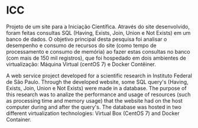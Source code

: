 # ICC
Projeto de um site para a Iniciação Científica. 
Através do site desenvolvido, foram feitas consultas SQL (Having, Exists, Join, Union e Not Exists) em um banco de dados. O objetivo principal desta pesquisa foi analisar o desempenho e consumo de recursos do site (como tempo de processamento e consumo de memória) ao fazer estas consultas no banco (com mais de 150 mil registros), que foi hospedado em dois ambientes de virtualização: Máquina Virtual (centOS 7) e Docker Contêiner.

A web service project developed for a scientific research in Instituto Federal de São Paulo.
Through the developed website, some SQL query's (Having, Exists, Join, Union e Not Exists) were made in a database. The purpose of this research was to analize the performance and usage of resources (such as processing time and memory usage) that the website had on the host computer during and after the query's. The database was hosted in two different virtualization technologies: Virtual Box (CentOS 7) and Docker Container.
